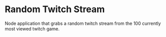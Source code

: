 # Random Twitch Stream
Node application that grabs a random twitch stream from the 100 currently most viewed twitch game.
